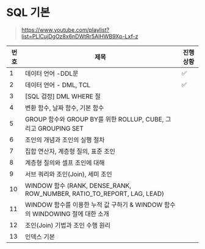 # SQL 기본

[SQL기본 강의]: https://www.youtube.com/playlist?list=PLlCujDgOz8x6nDWtRr5AlHWB9Xp-Lxf-z

> https://www.youtube.com/playlist?list=PLlCujDgOz8x6nDWtRr5AlHWB9Xp-Lxf-z



| 번호 | 제목                                                         | 진행상황           |
| ---- | ------------------------------------------------------------ | ------------------ |
| 1    | 데이터 언어 -DDL문                                           | :white_check_mark: |
| 2    | 데이터 언어 - DML, TCL                                       | :white_check_mark: |
| 3    | [SQL 검정] DML WHERE 절                                      |                    |
| 4    | 변환 함수, 날짜 함수, 기본 함수                              |                    |
| 5    | GROUP 함수와 GROUP BY를 위한 ROLLUP, CUBE, 그리고 GROUPING SET |                    |
| 6    | 조인의 개념과 조인의 실행 절차                               |                    |
| 7    | 집합 연산자, 계층형 질의, 표준 조인                          |                    |
| 8    | 계층형 질의와 셀프 조인에 대해                               |                    |
| 9    | 서브 쿼리와 조인(Join), 세미 조인                            |                    |
| 10   | WINDOW 함수 (RANK, DENSE_RANK, ROW_NUMBER, RATIO_TO_REPORT, LAG, LEAD) |                    |
| 11   | WINDOW 함수를 이용한 누적 값 구하기 & WINDOW 함수의 WINDOWING 절에 대한 소개 |                    |
| 12   | 조인(Join) 기법과 조인 수행 원리                             |                    |
| 13   | 인덱스 기본                                                  |                    |


